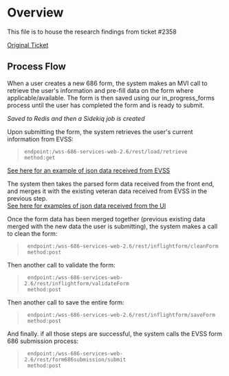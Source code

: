 
# Overview
This file is to house the research findings from ticket #2358

[Original Ticket](https://github.com/department-of-veterans-affairs/va.gov-team/issues/2358)


## Process Flow
When a user creates a new 686 form, the system makes an MVI call to retrieve the user's information and pre-fill data on the form where applicable/available.  The form is then saved using our in_progress_forms process until the user has completed the form and is ready to submit.  

*Saved to Redis and then a Sidekiq job is created*

Upon submitting the form, the system retrieves the user's current information from EVSS:
 >     endpoint:/wss-686-services-web-2.6/rest/load/retrieve
 >     method:get

[See here for an example of json data received from EVSS](https://github.com/department-of-veterans-affairs/va.gov-team/blob/master/teams/vsa/teams/ebenefits/features/view-update-dependents/engineering/686-evss-form-data.md)

The system then takes the parsed form data received from the front end, and merges it with the existing veteran data received from EVSS in the previous step.  
[See here for examples of json data received from the UI](https://github.com/department-of-veterans-affairs/va.gov-team/blob/master/teams/vsa/teams/ebenefits/features/view-update-dependents/engineering/686-form-data.md)


Once the form data has been merged together (previous existing data merged with the new data the user is submitting), the system makes a call to clean the form:
>      endpoint:/wss-686-services-web-2.6/rest/inflightform/cleanForm
>      method:post

Then another call to validate the form:
>      endpoint:/wss-686-services-web-2.6/rest/inflightform/validateForm
>      method:post

Then another call to save the entire form:
>      endpoint:/wss-686-services-web-2.6/rest/inflightform/saveForm
>      method:post

And finally. if all those steps are successful, the system calls the EVSS form 686 submission process:
>      endpoint:/wss-686-services-web-2.6/rest/form686submission/submit
>      method:post
